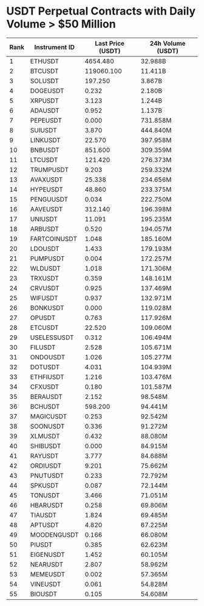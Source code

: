 # USDT Perpetual Contracts with Daily Volume > $50 Million

| Rank | Instrument ID | Last Price (USDT) | 24h Volume (USDT) |
|------|---------------|-------------------|-------------------|
| 1 | ETHUSDT | 4654.480 | 32.988B |
| 2 | BTCUSDT | 119060.100 | 11.411B |
| 3 | SOLUSDT | 197.250 | 3.867B |
| 4 | DOGEUSDT | 0.232 | 2.180B |
| 5 | XRPUSDT | 3.123 | 1.244B |
| 6 | ADAUSDT | 0.952 | 1.137B |
| 7 | PEPEUSDT | 0.000 | 731.858M |
| 8 | SUIUSDT | 3.870 | 444.840M |
| 9 | LINKUSDT | 22.570 | 397.958M |
| 10 | BNBUSDT | 851.600 | 309.359M |
| 11 | LTCUSDT | 121.420 | 276.373M |
| 12 | TRUMPUSDT | 9.203 | 259.332M |
| 13 | AVAXUSDT | 25.338 | 234.656M |
| 14 | HYPEUSDT | 48.860 | 233.375M |
| 15 | PENGUUSDT | 0.034 | 222.750M |
| 16 | AAVEUSDT | 312.140 | 196.398M |
| 17 | UNIUSDT | 11.091 | 195.235M |
| 18 | ARBUSDT | 0.520 | 194.057M |
| 19 | FARTCOINUSDT | 1.048 | 185.160M |
| 20 | LDOUSDT | 1.433 | 179.193M |
| 21 | PUMPUSDT | 0.004 | 172.257M |
| 22 | WLDUSDT | 1.018 | 171.306M |
| 23 | TRXUSDT | 0.359 | 148.161M |
| 24 | CRVUSDT | 0.925 | 137.469M |
| 25 | WIFUSDT | 0.937 | 132.971M |
| 26 | BONKUSDT | 0.000 | 119.028M |
| 27 | OPUSDT | 0.763 | 117.926M |
| 28 | ETCUSDT | 22.520 | 109.060M |
| 29 | USELESSUSDT | 0.312 | 106.494M |
| 30 | FILUSDT | 2.528 | 105.671M |
| 31 | ONDOUSDT | 1.026 | 105.277M |
| 32 | DOTUSDT | 4.031 | 104.939M |
| 33 | ETHFIUSDT | 1.216 | 103.476M |
| 34 | CFXUSDT | 0.180 | 101.587M |
| 35 | BERAUSDT | 2.152 | 98.548M |
| 36 | BCHUSDT | 598.200 | 94.441M |
| 37 | MAGICUSDT | 0.253 | 92.542M |
| 38 | SOONUSDT | 0.336 | 91.272M |
| 39 | XLMUSDT | 0.432 | 88.080M |
| 40 | SHIBUSDT | 0.000 | 84.915M |
| 41 | RAYUSDT | 3.777 | 84.688M |
| 42 | ORDIUSDT | 9.201 | 75.662M |
| 43 | PNUTUSDT | 0.233 | 72.792M |
| 44 | SPKUSDT | 0.087 | 72.144M |
| 45 | TONUSDT | 3.466 | 71.051M |
| 46 | HBARUSDT | 0.258 | 69.806M |
| 47 | TIAUSDT | 1.824 | 69.485M |
| 48 | APTUSDT | 4.820 | 67.225M |
| 49 | MOODENGUSDT | 0.166 | 66.080M |
| 50 | PIUSDT | 0.385 | 62.623M |
| 51 | EIGENUSDT | 1.452 | 60.105M |
| 52 | NEARUSDT | 2.807 | 58.962M |
| 53 | MEMEUSDT | 0.002 | 57.365M |
| 54 | VINEUSDT | 0.061 | 54.828M |
| 55 | BIOUSDT | 0.105 | 54.608M |
